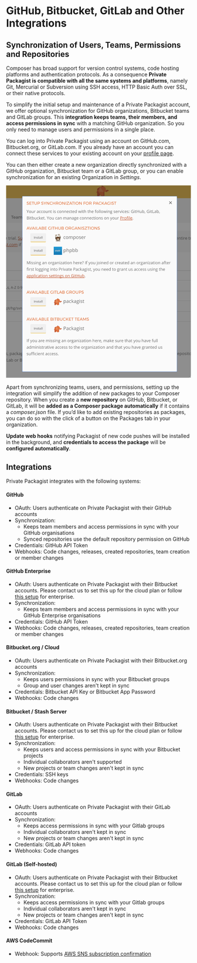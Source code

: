 # GitHub, Bitbucket, GitLab and Other Integrations
## Synchronization of Users, Teams, Permissions and Repositories

Composer has broad support for version control systems, code hosting platforms and authentication protocols. As a consequence **Private Packagist is compatible with all the same systems and platforms**, namely Git, Mercurial or Subversion using SSH access, HTTP Basic Auth over SSL, or their native protocols.

To simplify the initial setup and maintenance of a Private Packagist account, we offer optional synchronization for GitHub organizations, Bitbucket teams and GitLab groups. This **integration keeps teams, their members, and access permissions in sync** with a matching GitHub organization. So you only need to manage users and permissions in a single place.

You can log into Private Packagist using an account on GitHub.com, Bitbucket.org, or GitLab.com. If you already have an account you can connect these services to your existing account on your [profile page](https://packagist.com/profile).

You can then either create a new organization directly synchronized with a GitHub organization, Bitbucket team or a GitLab group, or you can enable synchronization for an existing Organization in _Settings_.

![Synchronization](/Resources/public/img/docs/features/Sync-20170306.png)

Apart from synchronizing teams, users, and permissions, setting up the integration will simplify the addition of new packages to your Composer repository. When you create a **new repository** on GitHub, Bitbucket, or GitLab, it will be **added as a Composer package automatically** if it contains a _composer.json_ file. If you’d like to add existing repositories as packages, you can do so with the click of a button on the Packages tab in your organization.

**Update web hooks** notifying Packagist of new code pushes will be installed in the background, and **credentials to access the package** will be **configured automatically**.

## Integrations

Private Packagist integrates with the following systems:

#### GitHub
* OAuth: Users authenticate on Private Packagist with their GitHub accounts
* Synchronization:
    * Keeps team members and access permissions in sync with your GitHub organisations
    * Synced repositories use the default repository permission on GitHub
* Credentials: GitHub API Token
* Webhooks: Code changes, releases, created repositories, team creation or member changes

#### GitHub Enterprise
* OAuth: Users authenticate on Private Packagist with their Bitbucket accounts. Please contact us to set this up for the cloud plan or follow [this setup](../docs/enterprise/github-integration-setup.md) for enterprise.
* Synchronization:
    * Keeps team members and access permissions in sync with your GitHub Enterprise organisations
* Credentials: GitHub API Token
* Webhooks: Code changes, releases, created repositories, team creation or member changes

#### Bitbucket.org / Cloud
* OAuth: Users authenticate on Private Packagist with their Bitbucket.org accounts
* Synchronization:
    * Keeps users permissions in sync with your Bitbucket groups
    * Group and user changes aren't kept in sync
* Credentials: Bitbucket API Key or Bitbucket App Password
* Webhooks: Code changes

#### Bitbucket / Stash Server
* OAuth: Users authenticate on Private Packagist with their Bitbucket accounts. Please contact us to set this up for the cloud plan or follow [this setup](../docs/enterprise/bitbucket-server-integration-setup.md) for enterprise.
* Synchronization:
    * Keeps users and access permissions in sync with your Bitbucket projects
    * Individual collaborators aren't supported
    * New projects or team changes aren't kept in sync
* Credentials: SSH keys
* Webhooks: Code changes

#### GitLab
* OAuth: Users authenticate on Private Packagist with their GitLab accounts
* Synchronization:
    * Keeps access permissions in sync with your Gitlab groups
    * Individual collaborators aren't kept in sync
    * New projects or team changes aren't kept in sync
* Credentials: GitLab API token
* Webhooks: Code changes

#### GitLab (Self-hosted)
* OAuth: Users authenticate on Private Packagist with their Bitbucket accounts. Please contact us to set this up for the cloud plan or follow [this setup](../docs/enterprise/gitlab-integration-setup.md) for enterprise.
* Synchronization:
    * Keeps access permissions in sync with your Gitlab groups
    * Individual collaborators aren't kept in sync
    * New projects or team changes aren't kept in sync
* Credentials: GitLab API Token
* Webhooks: Code changes

#### AWS CodeCommit 
* Webhook: Supports [AWS SNS subscription confirmation](https://docs.aws.amazon.com/sns/latest/dg/sns-message-and-json-formats.html)